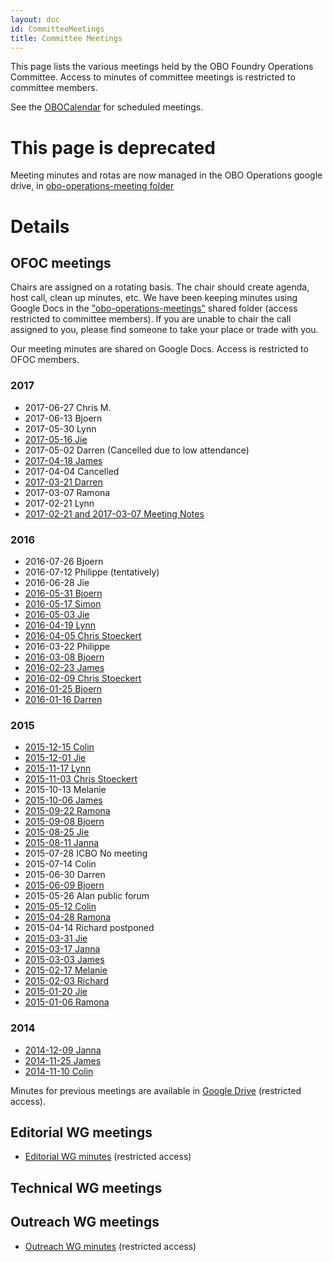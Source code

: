 ```yaml
---
layout: doc
id: CommitteeMeetings
title: Committee Meetings
---
```


This page lists the various meetings held by the OBO Foundry Operations Committee. Access to minutes of committee meetings is restricted to committee members.

See the [OBOCalendar](OBOCalendar.md) for scheduled meetings.

# This page is deprecated

Meeting minutes and rotas are now managed in the OBO Operations google drive, in [obo-operations-meeting folder](https://drive.google.com/drive/u/0/folders/0B968UM0a5noaUmxPWEJESi1oRzg)

# Details

## OFOC meetings

Chairs are assigned on a rotating basis. The chair should create agenda, host call, clean up minutes, etc. We have been keeping minutes using Google Docs in the ["obo-operations-meetings"](https://drive.google.com/?tab=mo&authuser=0#folders/0B968UM0a5noaUmxPWEJESi1oRzg) shared folder (access restricted to committee members). If you are unable to chair the call assigned to you, please find someone to take your place or trade with you.

Our meeting minutes are shared on Google Docs. Access is restricted to OFOC members.

### 2017

- 2017-06-27 Chris M.
- 2017-06-13 Bjoern
- 2017-05-30 Lynn
- [2017-05-16 Jie](https://docs.google.com/document/d/1PJvEDYoI5X7FUoLS_l6wP3QDbhoVQgEAYeN6ftIN_pg/edit?pli=1#)
- 2017-05-02 Darren (Cancelled due to low attendance)
- [2017-04-18 James](https://docs.google.com/document/d/1_5zjIBcRw4SliACiJ-0wOT286_AghyC_rI5wgRyZBV4/edit#)
- 2017-04-04 Cancelled
- [2017-03-21 Darren](https://docs.google.com/document/d/1XPV4RyVKa2RdPtcwek9kBEdZTLZjGWRJhCXBcpvJA3A/edit#heading=h.sgf6as8e4yz)
- 2017-03-07 Ramona
- 2017-02-21 Lynn
- [2017-02-21 and 2017-03-07 Meeting Notes](https://docs.google.com/document/d/1gxbh5Csuh7GxCx0EKzjkvZZ88jLdAyMW7ez0V2eKc-M/edit)

### 2016

- 2016-07-26 Bjoern
- 2016-07-12 Philippe (tentatively)
- 2016-06-28 Jie
- [2016-05-31 Bjoern](https://docs.google.com/document/d/143CHoY6iUI5oLRanOS9H9P5pYD30w5XHC7JA-YaN8OI/edit)
- [2016-05-17 Simon](https://docs.google.com/document/d/19fwUILqGtrsWq4FnwR03oExIq8m28SCSXE02tpvUi5Q/edit)
- [2016-05-03 Jie](https://docs.google.com/document/d/1Xu6VejRMuEEfXW8f6vo8r5Nbvllq7M3_6XrSe2lA034/edit)
- [2016-04-19 Lynn](https://docs.google.com/document/d/1SvAJFY44HbqvMLNwiK77bo8jc0xU5HPJyLuXHKRpZFg/edit)
- [2016-04-05 Chris Stoeckert](https://docs.google.com/document/d/1vQxLiHaGjaa_DoOlpsBcT9HNqqJTBpYyRmyFJ0j27pw/edit)
- 2016-03-22 Philippe
- [2016-03-08 Bjoern](https://drive.google.com/open?id=12uUQIix3KXsP4yKnBq_jACIQlWJL-f-7K6qK95HCzoY)
- [2016-02-23 James](https://drive.google.com/open?id=1YkyC1TJRqkz4t33uJAg9U16gO3DlpYX8WNU1nCsNUAI)
- [2016-02-09 Chris Stoeckert](https://drive.google.com/open?id=1JHjCpOaqPKMZFFIU38_HLuz0znBa8meCm4bvyuLP0Fo)
- [2016-01-25 Bjoern](https://drive.google.com/open?id=1N_LfVJhwf1NCHd78cSG_4IYAGG3qeWjNIoSG3uV7FdI)
- [2016-01-16 Darren](https://docs.google.com/document/d/1d3c9NOv-zKKHhOpTdafamxHIkljy_Z8vcKzG-jt_zSc/edit)

### 2015

- [2015-12-15 Colin](https://drive.google.com/open?id=1hNCCFVApB8X4g1NOLsu9X4fFCJNZK3w4cENVKRgSdsU)
- [2015-12-01 Jie](https://drive.google.com/open?id=1m3dK4hVeyu4udnY2bVwXSiZzsn393dTUG7fmAHz0rfQ)
- [2015-11-17 Lynn](https://drive.google.com/open?id=1WpBRSGeePGCYaWeSmOwY6LlA2QZwCNTJP5bo3ro1G_E)
- [2015-11-03 Chris Stoeckert](https://drive.google.com/open?id=11gU9rchrGhxcJKNCuHZzBFqXy7eWDLk8d4CpV3b8ZMs)
- 2015-10-13 Melanie
- [2015-10-06 James](https://drive.google.com/open?id=11gU9rchrGhxcJKNCuHZzBFqXy7eWDLk8d4CpV3b8ZMs)
- [2015-09-22 Ramona](https://drive.google.com/open?id=1BvMhCfJdyVu8FNWyHuDY4wJimin3lz6sJoEkl_6u-EU)
- [2015-09-08 Bjoern](https://drive.google.com/open?id=1u74SqPY8M359HvPt2vcqF-m1SpWAmiAVv1ob8JAXwLE)
- [2015-08-25 Jie](https://drive.google.com/open?id=1tfrp9cWI8bz3xlX6Jbk-jetIUNGhnRcceHCDD2eWE5c)
- [2015-08-11 Janna](https://drive.google.com/open?id=1upY8f9o_ZPFyplBd6GcDRY1rUeNlAusa46ph_OBrxqc)
- 2015-07-28 ICBO No meeting
- 2015-07-14 Colin
- 2015-06-30 Darren
- [2015-06-09 Bjoern](https://docs.google.com/document/d/1lvwK13NByivHhYc2ULhgVo50Z5dK_m_L63QE1pHq0KQ/edit)
- 2015-05-26 Alan public forum
- [2015-05-12 Colin](https://docs.google.com/document/d/1xxR18SZRbDydl4xWZuYmLlbYsF2xpeqg5atuAuNNaKg/edit)
- [2015-04-28 Ramona](https://docs.google.com/document/d/1GV6GI8LCvIfOoATbyFMUDUNJxpRhTKsRbLju1XM5CEU/edit)
- 2015-04-14 Richard postponed
- [2015-03-31 Jie](https://docs.google.com/document/d/1foDF1z5ovHAnEPlVxRutCVrspzdvxd-q_s2kQL8OV4w/edit#)
- [2015-03-17 Janna](https://docs.google.com/document/d/1DsQio-qVpUmt6ojMEW-eaeDTmx_D8R_KIvENoB-kDcY/edit)
- [2015-03-03 James](https://docs.google.com/document/d/1TxkT4_TGOKZaih0chbU84WHKV_OYlXPMpaCL5-rcxcE/edit)
- [2015-02-17 Melanie](https://docs.google.com/document/d/1HX0L9uc3jxVjc3vyvE-wEnMGmFAEu1IGqAxQ4nwNU38/edit#)
- [2015-02-03 Richard](https://docs.google.com/document/d/1lQaM5HyPJHtwl5JRNvdk3BQbNAaThl_38t2N99XXA78/edit)
- [2015-01-20 Jie](https://docs.google.com/document/d/10ib0qhiZ3dcIrpA3PXOIKbWaAugQepQF47TmitPPXOE/edit#)
- [2015-01-06 Ramona](https://docs.google.com/document/d/1nnoyLd28-TV1dSpdpZptcnvxp6z6_XMeyi5_ZejuGGY/edit#)

### 2014

- [2014-12-09 Janna](https://docs.google.com/document/d/1lqesCBBjJS4BYAfuNa71YiZnqHkul0g4GiXjAyoU3_E/edit)
- [2014-11-25 James](https://docs.google.com/document/d/1RMc0KJjfM__p_bqvKiR49vqjB43RxeXv4T5o2vCdeSo/edit?usp=sharing)
- [2014-11-10 Colin](https://docs.google.com/document/d/1z2qCzcYPrbRTf1K4NScTexXOR2BF8R1C-9-XQ3UQFzk/)

Minutes for previous meetings are available in [Google Drive](https://drive.google.com/drive/folders/0B968UM0a5noaUmxPWEJESi1oRzg) (restricted access).

## Editorial WG meetings

- [Editorial WG minutes](https://drive.google.com/?tab=co&authuser=0#folders/0BxrY0qRdO4buOGlPOVZCenhZUDQ) (restricted access)

## Technical WG meetings

## Outreach WG meetings

- [Outreach WG minutes](https://drive.google.com/?tab=co&authuser=0#folders/0BxrY0qRdO4buQU1xTEg4NGtveGM) (restricted access)
